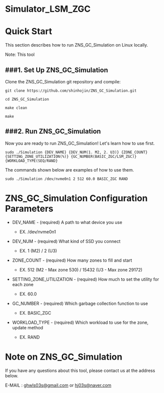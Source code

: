 # Simulator_LSM_ZGC

Quick Start
============

This section describes how to run ZNS_GC_Simulation on Linux locally.

Note: This tool 

###1. Set Up ZNS_GC_Simulation
---------------------------

Clone the ZNS_GC_Simulation git repository and compile:

    git clone https://github.com/shinhojin/ZNS_GC_Simulation.git

    cd ZNS_GC_Simulation

    make clean

    make

###2. Run ZNS_GC_Simulation
-------------------------

Now you are ready to run ZNS_GC_Simulation! Let's learn how to use first.


    sudo ./Simulation {DEV_NAME} {DEV_NUM(1. M2, 2. U3)} {ZONE_COUNT} {SETTING_ZONE_UTILIZATION(%)} {GC_NUMBER(BASIC_ZGC/LSM_ZGC)} {WORKLOAD_TYPE(SEQ/RAND}

The commands shown below are examples of how to use them.

    sudo ./Simulation /dev/nvme0n1 2 512 60.0 BASIC_ZGC RAND


ZNS_GC_Simulation Configuration Parameters
==========================================

+ DEV_NAME - (required) A path to what device you use
    - EX. /dev/nvme0n1

+ DEV_NUM - (required) What kind of SSD you connect
    - EX. 1 (M2) / 2 (U3)

+ ZONE_COUNT - (required) How many zones to fill and start
    - EX. 512 (M2 - Max zone 530) / 15432 (U3 - Max zone 29172)

+ SETTING_ZONE_UTILIZATION - (required) How much to set the utility for each zone
    - EX. 60.0

+ GC_NUMBER - (required) Which garbage collection function to use
    - EX. BASIC_ZGC

+ WORKLOAD_TYPE - (required) Which workload to use for the zone, update method
    - EX. RAND

Note on ZNS_GC_Simulation
=========================

If you have any questions about this tool, please contact us at the address below.

E-MAIL : ghwls03s@gmail.com or hj03s@naver.com
